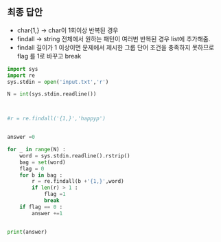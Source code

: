 ## 최종 답안
- char{1,} -> char이 1회이상 반복된 경우
- findall -> string 전체에서 원하는 패턴이 여러번 반복된 경우 list에 추가해줌. 
- findall 길이가 1 이상이면 문제에서 제시한 그룹 단어 조건을 충족하지 못하므로 flag 를 1로 바꾸고  break

```python
import sys
import re
sys.stdin = open('input.txt','r')

N = int(sys.stdin.readline())



#r = re.findall('{1,}','happyp')


answer =0

for _ in range(N) :
    word = sys.stdin.readline().rstrip()
    bag = set(word)
    flag = 0
    for b in bag :
        r = re.findall(b +'{1,}',word)
        if len(r) > 1 :
            flag =1
            break
    if flag == 0 :
        answer +=1


print(answer)

```
